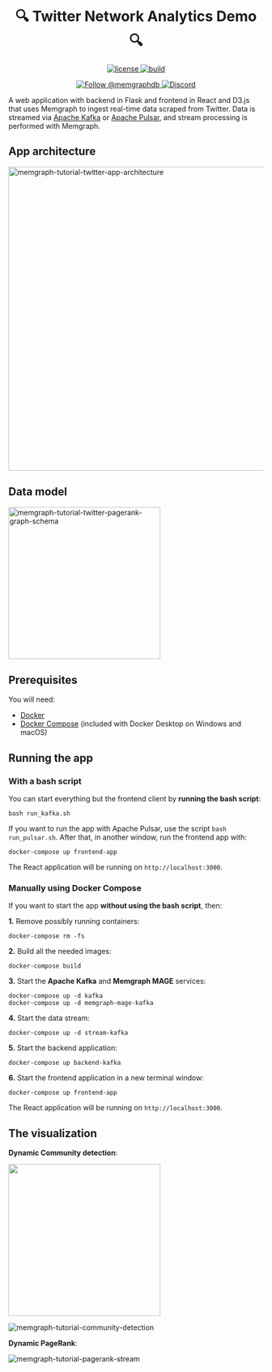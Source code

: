 <h1 align="center">
 🔍 Twitter Network Analytics Demo 🔍
</h1>

<p align="center">
  <a href="https://github.com/g-despot/twitter-network-analysis/blob/main/LICENSE">
    <img src="https://img.shields.io/github/license/g-despot/twitter-network-analysis" alt="license" title="license"/>
  </a>
  <a href="https://github.com/g-despot/twitter-network-analysis">
    <img src="https://img.shields.io/badge/PRs-welcome-brightgreen.svg" alt="build" title="build"/>
  </a>
</p>

<p align="center">
  <a href="https://twitter.com/intent/follow?screen_name=memgraphdb">
    <img src="https://img.shields.io/badge/Twitter-1DA1F2?style=for-the-badge&logo=twitter&logoColor=white" alt="Follow @memgraphdb"/>
  </a>
  <a href="https://memgr.ph/join-discord">
    <img src="https://img.shields.io/badge/Discord-7289DA?style=for-the-badge&logo=discord&logoColor=white" alt="Discord"/>
  </a>
</p>

A web application with backend in Flask and frontend in React and D3.js that
uses Memgraph to ingest real-time data scraped from Twitter. Data is streamed
via [Apache Kafka](https://kafka.apache.org/) or [Apache
Pulsar](https://pulsar.apache.org/), and stream processing is performed with
Memgraph.

## App architecture

<p align="left">
  <img width="600px" src="https://raw.githubusercontent.com/memgraph/twitter-network-analysis/main/img/stream-processing-arc-01-01.png" alt="memgraph-tutorial-twitter-app-architecture">
</p>

## Data model

<p align="left">
  <img width="300px" src="https://raw.githubusercontent.com/memgraph/twitter-network-analysis/main/img/twitter-dataset-01.png" alt="memgraph-tutorial-twitter-pagerank-graph-schema">
</p>

## Prerequisites

You will need:

- [Docker](https://docs.docker.com/get-docker/)
- [Docker Compose](https://docs.docker.com/compose/install/) (included with
  Docker Desktop on Windows and macOS)

## Running the app

### With a bash script

You can start everything but the frontend client by **running the bash script**:

```
bash run_kafka.sh
```

If you want to run the app with Apache Pulsar, use the script `bash
run_pulsar.sh`. After that, in another window, run the frontend app with:

```
docker-compose up frontend-app
```

The React application will be running on `http://localhost:3000`.

### Manually using Docker Compose

If you want to start the app **without using the bash script**, then:

**1.** Remove possibly running containers:

```
docker-compose rm -fs
```

**2.** Build all the needed images:

```
docker-compose build
```

**3.** Start the **Apache Kafka** and **Memgraph MAGE** services:

```
docker-compose up -d kafka
docker-compose up -d memgraph-mage-kafka
```

**4.** Start the data stream:

```
docker-compose up -d stream-kafka
```

**5.** Start the backend application:

```
docker-compose up backend-kafka
```

**6.** Start the frontend application in a new terminal window:

```
docker-compose up frontend-app
```

The React application will be running on `http://localhost:3000`.

## The visualization

**Dynamic Community detection**:

<p align="left">
  <img width="300px" src="https://public-assets.memgraph.com/twitter-analysis-with-dynamic-pagerank/memgraph-tutorial-twitter-pagerank-graph-schema.png">
</p>

![memgraph-tutorial-community-detection](https://raw.githubusercontent.com/memgraph/twitter-network-analysis/main/img/memgraph-tutorial-community-detection-stream.gif)

**Dynamic PageRank**:

![memgraph-tutorial-pagerank-stream](https://raw.githubusercontent.com/memgraph/twitter-network-analysis/main/img/memgraph-tutorial-pagerank-stream.gif)
